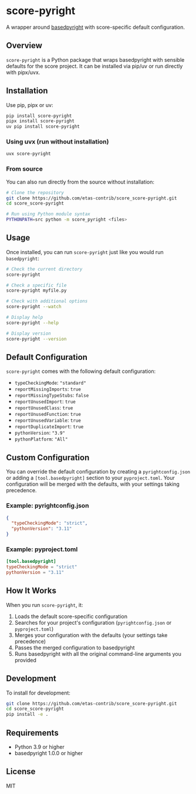 # score-pyright

A wrapper around [basedpyright](https://github.com/DetachHead/basedpyright) with score-specific default configuration.

## Overview

`score-pyright` is a Python package that wraps basedpyright with sensible defaults for the score project. It can be installed via pip/uv or run directly with pipx/uvx.

## Installation

Use pip, pipx or uv:

```bash
pip install score-pyright
pipx install score-pyright
uv pip install score-pyright
```

### Using uvx (run without installation)

```bash
uvx score-pyright
```

### From source

You can also run directly from the source without installation:

```bash
# Clone the repository
git clone https://github.com/etas-contrib/score_score-pyright.git
cd score_score-pyright

# Run using Python module syntax
PYTHONPATH=src python -m score_pyright <files>
```

## Usage

Once installed, you can run `score-pyright` just like you would run `basedpyright`:

```bash
# Check the current directory
score-pyright

# Check a specific file
score-pyright myfile.py

# Check with additional options
score-pyright --watch

# Display help
score-pyright --help

# Display version
score-pyright --version
```

## Default Configuration

`score-pyright` comes with the following default configuration:

- `typeCheckingMode`: `"standard"`
- `reportMissingImports`: `true`
- `reportMissingTypeStubs`: `false`
- `reportUnusedImport`: `true`
- `reportUnusedClass`: `true`
- `reportUnusedFunction`: `true`
- `reportUnusedVariable`: `true`
- `reportDuplicateImport`: `true`
- `pythonVersion`: `"3.9"`
- `pythonPlatform`: `"All"`

## Custom Configuration

You can override the default configuration by creating a `pyrightconfig.json` or adding a `[tool.basedpyright]` section to your `pyproject.toml`. Your configuration will be merged with the defaults, with your settings taking precedence.

### Example: pyrightconfig.json

```json
{
  "typeCheckingMode": "strict",
  "pythonVersion": "3.11"
}
```

### Example: pyproject.toml

```toml
[tool.basedpyright]
typeCheckingMode = "strict"
pythonVersion = "3.11"
```

## How It Works

When you run `score-pyright`, it:

1. Loads the default score-specific configuration
2. Searches for your project's configuration (`pyrightconfig.json` or `pyproject.toml`)
3. Merges your configuration with the defaults (your settings take precedence)
4. Passes the merged configuration to basedpyright
5. Runs basedpyright with all the original command-line arguments you provided

## Development

To install for development:

```bash
git clone https://github.com/etas-contrib/score_score-pyright.git
cd score_score-pyright
pip install -e .
```

## Requirements

- Python 3.9 or higher
- basedpyright 1.0.0 or higher

## License

MIT
